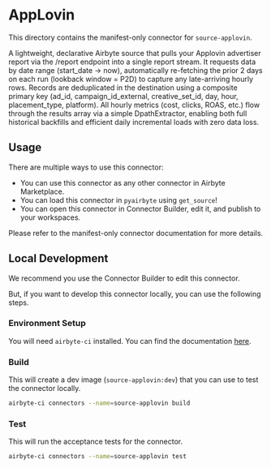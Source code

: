 # AppLovin
This directory contains the manifest-only connector for `source-applovin`.

A lightweight, declarative Airbyte source that pulls your Applovin advertiser report via the /report endpoint into a single report stream. It requests data by date range (start_date → now), automatically re-fetching the prior 2 days on each run (lookback window = P2D) to capture any late-arriving hourly rows. Records are deduplicated in the destination using a composite primary key (ad_id, campaign_id_external, creative_set_id, day, hour, placement_type, platform). All hourly metrics (cost, clicks, ROAS, etc.) flow through the results array via a simple DpathExtractor, enabling both full historical backfills and efficient daily incremental loads with zero data loss.

## Usage
There are multiple ways to use this connector:
- You can use this connector as any other connector in Airbyte Marketplace.
- You can load this connector in `pyairbyte` using `get_source`!
- You can open this connector in Connector Builder, edit it, and publish to your workspaces.

Please refer to the manifest-only connector documentation for more details.

## Local Development
We recommend you use the Connector Builder to edit this connector.

But, if you want to develop this connector locally, you can use the following steps.

### Environment Setup
You will need `airbyte-ci` installed. You can find the documentation [here](airbyte-ci).

### Build
This will create a dev image (`source-applovin:dev`) that you can use to test the connector locally.
```bash
airbyte-ci connectors --name=source-applovin build
```

### Test
This will run the acceptance tests for the connector.
```bash
airbyte-ci connectors --name=source-applovin test
```

